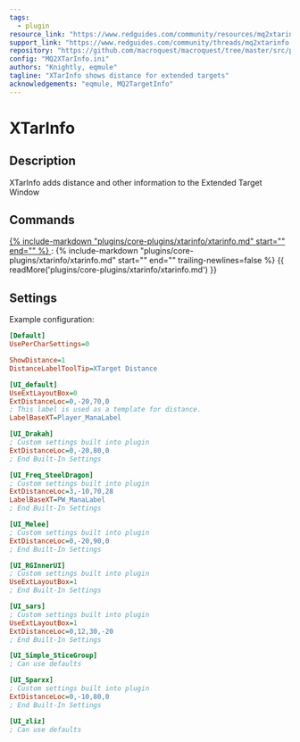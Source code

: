 ```yaml
---
tags:
  - plugin
resource_link: "https://www.redguides.com/community/resources/mq2xtarinfo.2277/"
support_link: "https://www.redguides.com/community/threads/mq2xtarinfo.79632/"
repository: "https://github.com/macroquest/macroquest/tree/master/src/plugins/xtarinfo"
config: "MQ2XTarInfo.ini"
authors: "Knightly, eqmule"
tagline: "XTarInfo shows distance for extended targets"
acknowledgements: "eqmule, MQ2TargetInfo"
---
```

# XTarInfo

## Description
<!--desc-start-->
XTarInfo adds distance and other information to the Extended Target Window
<!--desc-end-->
## Commands

<a href="xtarinfo/">
{% 
  include-markdown "plugins/core-plugins/xtarinfo/xtarinfo.md"  
  start="<!--cmd-syntax-start-->" 
  end="<!--cmd-syntax-end-->" 
%}
</a>
:    {% include-markdown "plugins/core-plugins/xtarinfo/xtarinfo.md"
        start="<!--cmd-desc-start-->" 
        end="<!--cmd-desc-end-->" 
        trailing-newlines=false 
     %} {{ readMore('plugins/core-plugins/xtarinfo/xtarinfo.md') }}


## Settings

Example configuration:

```ini title="MQ2XTarInfo.ini"
[Default]
UsePerCharSettings=0

ShowDistance=1
DistanceLabelToolTip=XTarget Distance

[UI_default]
UseExtLayoutBox=0
ExtDistanceLoc=0,-20,70,0
; This label is used as a template for distance.
LabelBaseXT=Player_ManaLabel

[UI_Drakah]
; Custom settings built into plugin
ExtDistanceLoc=0,-20,80,0
; End Built-In Settings

[UI_Freq_SteelDragon]
; Custom settings built into plugin
ExtDistanceLoc=3,-10,70,28
LabelBaseXT=PW_ManaLabel
; End Built-In Settings

[UI_Melee]
; Custom settings built into plugin
ExtDistanceLoc=0,-20,90,0
; End Built-In Settings

[UI_RGInnerUI]
; Custom settings built into plugin
UseExtLayoutBox=1
; End Built-In Settings

[UI_sars]
; Custom settings built into plugin
UseExtLayoutBox=1
ExtDistanceLoc=0,12,30,-20
; End Built-In Settings

[UI_Simple_SticeGroup]
; Can use defaults

[UI_Sparxx]
; Custom settings built into plugin
ExtDistanceLoc=0,-10,80,0
; End Built-In Settings

[UI_zliz]
; Can use defaults
```